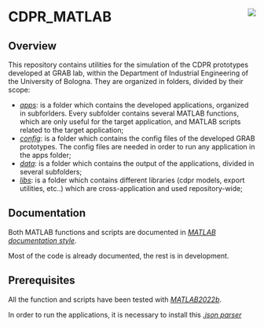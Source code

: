 # CDPR_MATLAB <img align="right" src="https://www.gnu.org/graphics/gplv3-127x51.png">

## Overview

This repository contains utilities for the simulation of the CDPR prototypes developed at GRAB lab, within the Department of Industrial Engineering of the University of Bologna.
They are organized in folders, divided by their scope:
- _[apps](./apps)_: is a folder which contains the developed applications, organized in subforlders. Every subfolder contains several MATLAB functions, which are only useful for the target application, and MATLAB scripts related to the target application;
- _[config](./config)_: is a folder which contains the config files of the developed GRAB prototypes. The config files are needed in order to run any application in the apps folder;
- _[data](./data)_: is a folder which contains the output of the applications, divided in several subfolders;
- _[libs](./libs)_: is a folder which contains different libraries (cdpr models, export utilities, etc..) which are cross-application and used repository-wide;

## Documentation

Both MATLAB functions and scripts are documented in _[MATLAB documentation style](https://it.mathworks.com/help/matlab/matlab_prog/add-help-for-your-program.html)_.

Most of the code is already documented, the rest is in development.

## Prerequisites

All the function and scripts have been tested with _[MATLAB2022b](https://mathworks.com/downloads/web_downloads/download_release?release=R2022b)_.

In order to run the applications, it is necessary to install this _[.json parser](https://github.com/kyamagu/matlab-json)_
